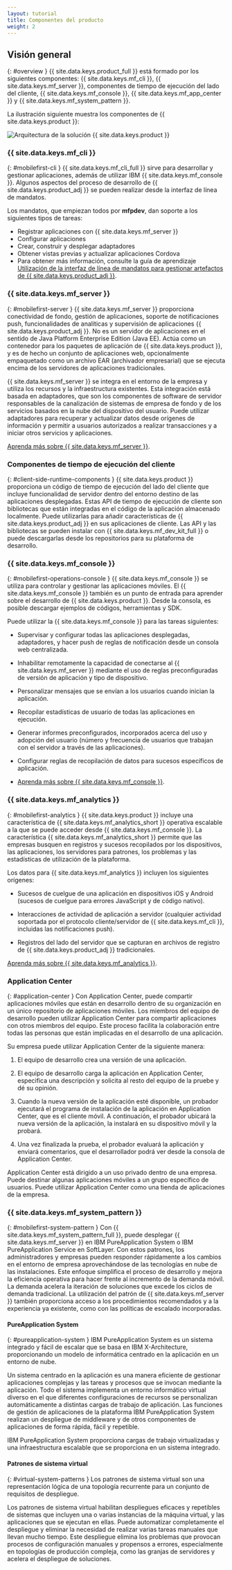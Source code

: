 ```yaml
---
layout: tutorial
title: Componentes del producto
weight: 2
---
```

<!-- NLS_CHARSET=UTF-8 -->
## Visión general
{: #overview }
{{ site.data.keys.product_full }} está formado por los siguientes componentes: {{ site.data.keys.mf_cli }}, {{ site.data.keys.mf_server }}, componentes de tiempo de ejecución del lado del cliente, {{ site.data.keys.mf_console }}, {{ site.data.keys.mf_app_center }} y {{ site.data.keys.mf_system_pattern }}.

La ilustración siguiente muestra los componentes de {{ site.data.keys.product }}:

![Arquitectura de la solución {{ site.data.keys.product }}](architecture.jpg)

### {{ site.data.keys.mf_cli }}
{: #mobilefirst-cli }
{{ site.data.keys.mf_cli_full }} sirve para desarrollar y gestionar aplicaciones, además de utilizar IBM {{ site.data.keys.mf_console }}.
Algunos aspectos del proceso de desarrollo de {{ site.data.keys.product_adj }} se pueden realizar desde la interfaz de línea de mandatos.


Los mandatos, que empiezan todos por **mfpdev**, dan soporte a los siguientes tipos de tareas:


* Registrar aplicaciones con {{ site.data.keys.mf_server }}
* Configurar aplicaciones
* Crear, construir y desplegar adaptadores
* Obtener vistas previas y actualizar aplicaciones Cordova
* Para obtener más información, consulte la guía de aprendizaje [Utilización de la interfaz de línea de mandatos para gestionar artefactos de {{ site.data.keys.product_adj }}](../../application-development/using-mobilefirst-cli-to-manage-mobilefirst-artifacts/).


### {{ site.data.keys.mf_server }}
{: #mobilefirst-server }
{{ site.data.keys.mf_server }} proporciona conectividad de fondo, gestión de aplicaciones, soporte de notificaciones push, funcionalidades de analíticas y supervisión de aplicaciones {{ site.data.keys.product_adj }}.
No es un servidor de aplicaciones en el sentido de Java Platform Enterprise Edition (Java EE).
Actúa como un contenedor para los paquetes de aplicación de {{ site.data.keys.product }}, y es de hecho un conjunto de aplicaciones web, opcionalmente empaquetado como un archivo EAR (archivador empresarial) que se ejecuta encima de los servidores de aplicaciones tradicionales.


{{ site.data.keys.mf_server }} se integra en el entorno de la empresa y utiliza los recursos y la infraestructura existentes.
Esta integración está basada en adaptadores, que son los componentes de software de servidor responsables de la canalización de sistemas de empresa de fondo y de los servicios basados en la nube del dispositivo del usuario.
Puede utilizar adaptadores para recuperar y actualizar datos desde orígenes de información y permitir a usuarios autorizados a realizar transacciones y a iniciar otros servicios y aplicaciones. 

[Aprenda más sobre {{ site.data.keys.mf_server }}](server).

### Componentes de tiempo de ejecución del cliente
{: #client-side-runtime-components }
{{ site.data.keys.product }} proporciona un código de tiempo de ejecución del lado del cliente que incluye funcionalidad de servidor dentro del entorno destino de las aplicaciones desplegadas.
Estas API de tiempo de ejecución de cliente son bibliotecas que están integradas en el código de la aplicación almacenado localmente.
Puede utilizarlas para añadir características de {{ site.data.keys.product_adj }} en sus aplicaciones de cliente.
Las API y las bibliotecas se pueden instalar con {{ site.data.keys.mf_dev_kit_full }} o puede descargarlas desde los repositorios para su plataforma de desarrollo.


### {{ site.data.keys.mf_console }}
{: #mobilefirst-operations-console }
{{ site.data.keys.mf_console }} se utiliza para controlar y gestionar las aplicaciones móviles.
El {{ site.data.keys.mf_console }} también es un punto de entrada para aprender sobre el desarrollo de {{ site.data.keys.product }}.
Desde la consola, es posible descargar ejemplos de códigos, herramientas y SDK.


Puede utilizar la {{ site.data.keys.mf_console }} para las tareas siguientes:

* Supervisar y configurar todas las aplicaciones desplegadas, adaptadores, y hacer push de reglas de notificación desde un consola web centralizada.

* Inhabilitar remotamente la capacidad de conectarse al {{ site.data.keys.mf_server }} mediante el uso de reglas preconfiguradas de versión de aplicación y tipo de dispositivo. 
* Personalizar mensajes que se envían a los usuarios cuando inician la aplicación.
* Recopilar estadísticas de usuario de todas las aplicaciones en ejecución. 
* Generar informes preconfigurados, incorporados acerca del uso y adopción del usuario (número y frecuencia de usuarios que trabajan con el servidor a través de las aplicaciones).
* Configurar reglas de recopilación de datos para sucesos específicos de aplicación. 
* [Aprenda más sobre {{ site.data.keys.mf_console }}](console).

### {{ site.data.keys.mf_analytics }}
{: #mobilefirst-analytics }
{{ site.data.keys.product }} incluye una característica de {{ site.data.keys.mf_analytics_short }} operativa escalable a la que se puede acceder desde {{ site.data.keys.mf_console }}.
La característica {{ site.data.keys.mf_analytics_short }} permite que las empresas busquen en registros y sucesos recopilados por los dispositivos, las aplicaciones, los servidores para patrones, los problemas y las estadísticas de utilización de la plataforma.


Los datos para {{ site.data.keys.mf_analytics }} incluyen los siguientes orígenes:


* Sucesos de cuelgue de una aplicación en dispositivos iOS y Android (sucesos de cuelgue para errores JavaScript y de código nativo).

* Interacciones de actividad de aplicación a servidor (cualquier actividad soportada por el protocolo cliente/servidor de {{ site.data.keys.mf_cli }}, incluidas las notificaciones push).

* Registros del lado del servidor que se capturan en archivos de registro de {{ site.data.keys.product_adj }} tradicionales.

[Aprenda más sobre {{ site.data.keys.mf_analytics }}](../../analytics).

### Application Center
{: #application-center }
Con Application Center, puede compartir aplicaciones móviles que están en desarrollo dentro de su organización en un único repositorio de aplicaciones móviles.
Los miembros del equipo de desarrollo pueden utilizar Application Center para compartir aplicaciones con otros miembros del equipo.
Este proceso facilita la colaboración entre todas las personas que están implicadas en el desarrollo de una aplicación. 

Su empresa puede utilizar Application Center de la siguiente manera: 

1. El equipo de desarrollo crea una versión de una aplicación. 
2. El equipo de desarrollo carga la aplicación en Application Center, especifica una descripción y solicita al resto del equipo de la pruebe y dé su opinión.

3. Cuando la nueva versión de la aplicación esté disponible, un probador ejecutará el programa de instalación de la aplicación en Application Center, que es el cliente móvil.
A continuación, el probador ubicará la nueva versión de la aplicación, la instalará en su dispositivo móvil y la probará. 
4. Una vez finalizada la prueba, el probador evaluará la aplicación y enviará comentarios, que el desarrollador podrá ver desde la consola de Application Center.


Application Center está dirigido a un uso privado dentro de una empresa. Puede destinar algunas aplicaciones móviles a un grupo específico de usuarios.
Puede utilizar Application Center como una tienda de aplicaciones de la empresa.


### {{ site.data.keys.mf_system_pattern }}
{: #mobilefirst-system-pattern }
Con {{ site.data.keys.mf_system_pattern_full }}, puede desplegar {{ site.data.keys.mf_server }} en IBM PureApplication System o IBM PureApplication Service en SoftLayer.
Con estos patrones, los administradores y empresas pueden responder rápidamente a los cambios en el entorno de empresa aprovechándose de las tecnologías en nube de las instalaciones.
Este enfoque simplifica el proceso de desarrollo y mejora la eficiencia operativa para hacer frente al incremento de la demanda móvil.
La demanda acelera la iteración de soluciones que excede los ciclos de demanda tradicional.
La utilización del patrón de {{ site.data.keys.mf_server }} también proporciona acceso a los procedimientos recomendados y a la experiencia ya existente, como con las políticas de escalado incorporadas.


#### PureApplication System
{: #pureapplication-system }
IBM PureApplication System es un sistema integrado y fácil de escalar que se basa en IBM X-Architecture, proporcionando un modelo de informática centrado en la aplicación en un entorno de nube.


Un sistema centrado en la aplicación es una manera eficiente de gestionar aplicaciones complejas y las tareas y procesos que se invocan mediante la aplicación.
Todo el sistema implementa un entorno informático virtual diverso en el que diferentes configuraciones de recursos se personalizan automáticamente a distintas cargas de trabajo de aplicación.
Las funciones de gestión de aplicaciones de la plataforma IBM PureApplication System realizan un despliegue de middleware y de otros componentes de aplicaciones de forma rápida, fácil y repetible.  

IBM PureApplication System proporciona cargas de trabajo virtualizadas y una infraestructura escalable que se proporciona en un sistema integrado. 

#### Patrones de sistema virtual
{: #virtual-system-patterns }
Los patrones de sistema virtual son una representación lógica de una topología recurrente para un conjunto de requisitos de despliegue.


Los patrones de sistema virtual habilitan despliegues eficaces y repetibles de sistemas que incluyen una o varias instancias de la máquina virtual, y las aplicaciones que se ejecutan en ellas.
Puede automatizar completamente el despliegue y eliminar la necesidad de realizar varias tareas manuales que llevan mucho tiempo.
Este despliegue elimina los problemas que provocan procesos de configuración manuales y propensos a errores, especialmente en topologías de producción compleja, como las granjas de servidores y acelera el despliegue de soluciones.

